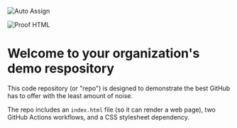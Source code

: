 ![Auto Assign](https://github.com/TheFirstCMS-General/demo-repository/actions/workflows/auto-assign.yml/badge.svg)

![Proof HTML](https://github.com/TheFirstCMS-General/demo-repository/actions/workflows/proof-html.yml/badge.svg)

# Welcome to your organization's demo respository
This code repository (or "repo") is designed to demonstrate the best GitHub has to offer with the least amount of noise.

The repo includes an `index.html` file (so it can render a web page), two GitHub Actions workflows, and a CSS stylesheet dependency.
